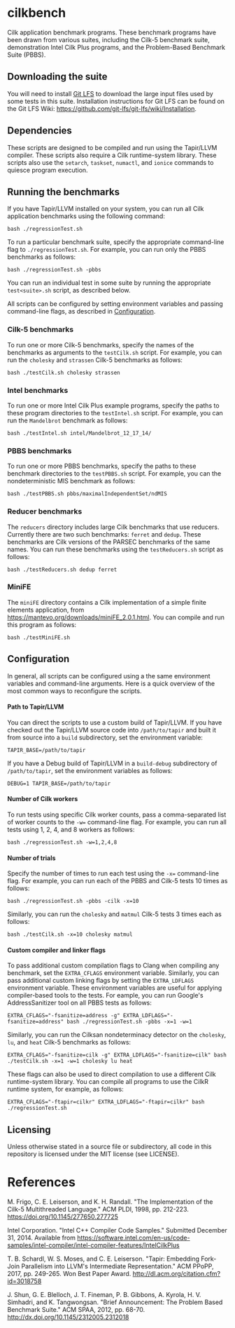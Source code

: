 # cilkbench
Cilk application benchmark programs.  These benchmark programs have been drawn from various suites, including the Cilk-5 benchmark suite, demonstration Intel Cilk Plus programs, and the Problem-Based Benchmark Suite (PBBS).

## Downloading the suite

You will need to install [Git LFS](https://git-lfs.github.com/) to download the large input files used by some tests in this suite.  Installation instructions for Git LFS can be found on the Git LFS Wiki: https://github.com/git-lfs/git-lfs/wiki/Installation.

## Dependencies

These scripts are designed to be compiled and run using the Tapir/LLVM compiler.  These scripts also require a Cilk runtime-system library.  These scripts also use the `setarch`, `taskset`, `numactl`, and `ionice` commands to quiesce program execution.

## Running the benchmarks

If you have Tapir/LLVM installed on your system, you can run all Cilk application benchmarks using the following command:

    bash ./regressionTest.sh

To run a particular benchmark suite, specify the appropriate command-line flag to `./regressionTest.sh`.  For example, you can run only the PBBS benchmarks as follows:

    bash ./regressionTest.sh -pbbs

You can run an individual test in some suite by running the appropriate `test<suite>.sh` script, as described below.

All scripts can be configured by setting environment variables and passing command-line flags, as described in [Configuration](#configuration).

### Cilk-5 benchmarks

To run one or more Cilk-5 benchmarks, specify the names of the benchmarks as arguments to the `testCilk.sh` script.  For example, you can run the `cholesky` and `strassen` Cilk-5 benchmarks as follows:

    bash ./testCilk.sh cholesky strassen

### Intel benchmarks

To run one or more Intel Cilk Plus example programs, specify the paths to these program directories to the `testIntel.sh` script.  For example, you can run the `Mandelbrot` benchmark as follows:

    bash ./testIntel.sh intel/Mandelbrot_12_17_14/

### PBBS benchmarks

To run one or more PBBS benchmarks, specify the paths to these benchmark directories to the `testPBBS.sh` script.  For example, you can the nondeterministic MIS benchmark as follows:

    bash ./testPBBS.sh pbbs/maximalIndependentSet/ndMIS

### Reducer benchmarks

The `reducers` directory includes large Cilk benchmarks that use reducers.  Currently there are two such benchmarks: `ferret` and `dedup`.  These benchmarks are Cilk versions of the PARSEC benchmarks of the same names.  You can run these benchmarks using the `testReducers.sh` script as follows:

    bash ./testReducers.sh dedup ferret

### MiniFE

The `miniFE` directory contains a Cilk implementation of a simple finite elements application, from https://mantevo.org/downloads/miniFE_2.0.1.html.  You can compile and run this program as follows:

    bash ./testMiniFE.sh

## Configuration

In general, all scripts can be configured using a the same environment variables and command-line arguments.  Here is a quick overview of the most common ways to reconfigure the scripts.

#### Path to Tapir/LLVM

You can direct the scripts to use a custom build of Tapir/LLVM.  If you have checked out the Tapir/LLVM source code into `/path/to/tapir` and built it from source into a `build` subdirectory, set the environment variable:

    TAPIR_BASE=/path/to/tapir

If you have a Debug build of Tapir/LLVM in a `build-debug` subdirectory of `/path/to/tapir`, set the environment variables as follows:

    DEBUG=1 TAPIR_BASE=/path/to/tapir

#### Number of Cilk workers

To run tests using specific Cilk worker counts, pass a comma-separated list of worker counts to the `-w=` command-line flag.  For example, you can run all tests using 1, 2, 4, and 8 workers as follows:

    bash ./regressionTest.sh -w=1,2,4,8

#### Number of trials

Specify the number of times to run each test using the `-x=` command-line flag.  For example, you can run each of the PBBS and Cilk-5 tests 10 times as follows:

    bash ./regressionTest.sh -pbbs -cilk -x=10

Similarly, you can run the `cholesky` and `matmul` Cilk-5 tests 3 times each as follows:

    bash ./testCilk.sh -x=10 cholesky matmul

#### Custom compiler and linker flags

To pass additional custom compilation flags to Clang when compiling any benchmark, set the `EXTRA_CFLAGS` environment variable.  Similarly, you can pass additional custom linking flags by setting the `EXTRA_LDFLAGS` environment variable.  These environment variables are useful for applying compiler-based tools to the tests.  For eample, you can run Google's AddressSanitizer tool on all PBBS tests as follows:

    EXTRA_CFLAGS="-fsanitize=address -g" EXTRA_LDFLAGS="-fsanitize=address" bash ./regressionTest.sh -pbbs -x=1 -w=1

Similarly, you can run the Cilksan nondeterminacy detector on the `cholesky`, `lu`, and `heat` Cilk-5 benchmarks as follows:

    EXTRA_CFLAGS="-fsanitize=cilk -g" EXTRA_LDFLAGS="-fsanitize=cilk" bash ./testCilk.sh -x=1 -w=1 cholesky lu heat

These flags can also be used to direct compilation to use a different Cilk runtime-system library.  You can compile all programs to use the CilkR runtime system, for example, as follows:

    EXTRA_CFLAGS="-ftapir=cilkr" EXTRA_LDFLAGS="-ftapir=cilkr" bash ./regressionTest.sh

## Licensing

Unless otherwise stated in a source file or subdirectory, all code in this repository is licensed under the MIT license (see LICENSE).

# References

M. Frigo, C. E. Leiserson, and K. H. Randall. "The Implementation of the Cilk-5 Multithreaded Language." ACM PLDI, 1998, pp. 212-223.  https://doi.org/10.1145/277650.277725

Intel Corporation.  "Intel C++ Compiler Code Samples."  Submitted December 31, 2014.  Available from https://software.intel.com/en-us/code-samples/intel-compiler/intel-compiler-features/IntelCilkPlus

T. B. Schardl, W. S. Moses, and C. E. Leiserson.  "Tapir: Embedding Fork-Join Parallelism into LLVM's Intermediate Representation."  ACM PPoPP, 2017, pp. 249-265.  Won Best Paper Award.  http://dl.acm.org/citation.cfm?id=3018758

J. Shun, G. E. Blelloch, J. T. Fineman, P. B. Gibbons, A. Kyrola, H. V. Simhadri, and K. Tangwongsan. "Brief Announcement: The Problem Based Benchmark Suite."  ACM SPAA, 2012, pp. 68-70.  http://dx.doi.org/10.1145/2312005.2312018
